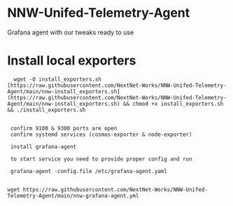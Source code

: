 # NNW-Unifed-Telemetry-Agent
Grafana agent with our tweaks ready to use
# Install local exporters


```
  wget -O install_exporters.sh [https://raw.githubusercontent.com/NextNet-Works/NNW-Unifed-Telemetry-Agent/main/nnw-install_exporters.sh](https://raw.githubusercontent.com/NextNet-Works/NNW-Unifed-Telemetry-Agent/main/nnw-install_exporters.sh) && chmod +x install_exporters.sh && ./install_exporters.sh 
  
  ```
  
     confirm 9100 & 9300 ports are open
     confirm systemd services (cosmos-exporter & node-exporter) 
     
     install grafana-agent
  
     to start service you need to provide proper config and run 
     
     grafana-agent -config.file /etc/grafana-agent.yaml
     
     
    wget https://raw.githubusercontent.com/NextNet-Works/NNW-Unifed-Telemetry-Agent/main/nnw-grafana-agent.yml
     
